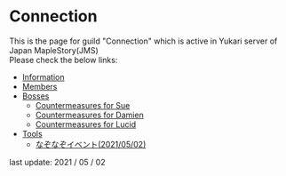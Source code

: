 # Connection
This is the page for guild "Connection" which is active in Yukari server of Japan MapleStory(JMS)  
Please check the below links:

* [Information](/docs/information.md)
* [Members](/docs/members.md)
* [Bosses](/docs/boss/boss.md)
	* [Countermeasures for Sue](/docs/boss/sue.md)
	* [Countermeasures for Damien](/docs/boss/damien.md)
	* [Countermeasures for Lucid](/docs/boss/lucid.md)
* [Tools](/tools/)
	* [なぞなぞイベント(2021/05/02)](/tools/nazonazo/)

last update: 2021 / 05 / 02
